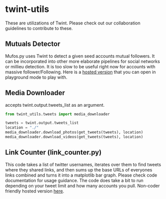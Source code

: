 # twint-utils
These are utilizations of Twint. Please check out our collaboration guidelines to contribute to these.

## Mutuals Detector
Mufos.py uses Twint to detect a given seed accounts mutual followers. It can be incorporated into other more elaborate pipelines for social networks or millieu detection. It is too slow to be useful right now for accounts with massive follower/Following. Here is a [hosted version](https://colab.research.google.com/drive/1AOXQxkOWbq7KEHWVBRiOrYhTOSg3QTqq) that you can open in playground mode to play with.

## Media Downloader
accepts twint.output.tweets_list as an argument. 
```python
from twint_utils.tweets import media_downloader

tweets = twint.output.tweets_list                              
location = "./"
media_downloader.download_photos(get_tweets(tweets), location)
media_downloader.download_videos(get_tweets(tweets), location)
```

## Link Counter (link_counter.py)
This code takes a list of twitter usernames, iterates over them to find tweets where they shared links, and then sums up the base URLs of everyones links combined and turns it into a matplotlib bar graph. Please check code documentation for usage guidance. The code does take a bit to run depending on your tweet limit and how many accounts you pull.  Non-coder friendly hosted version [here](https://colab.research.google.com/drive/1AGgt2Qm2LThNAKeBsnbKRXgWgPc9kFN9).
